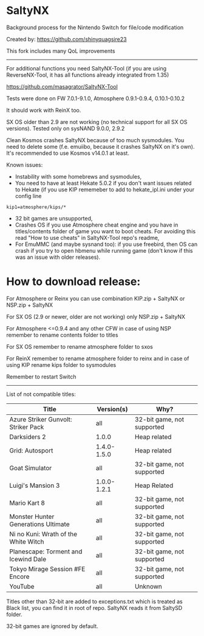 # SaltyNX
Background process for the Nintendo Switch for file/code modification

Created by: https://github.com/shinyquagsire23

This fork includes many QoL improvements

---

For additional functions you need SaltyNX-Tool (if you are using ReverseNX-Tool, it has all functions already integrated from 1.35)

https://github.com/masagrator/SaltyNX-Tool

Tests were done on FW 7.0.1-9.1.0, Atmosphere 0.9.1-0.9.4, 0.10.1-0.10.2

It should work with ReinX too.

SX OS older than 2.9 are not working (no technical support for all SX OS versions). Tested only on sysNAND 9.0.0, 2.9.2

Clean Kosmos crashes SaltyNX because of too much sysmodules. You need to delete some (f.e. emuiibo, because it crashes SaltyNX on it's own). It's recommended to use Kosmos v14.0.1 at least.

Known issues:
- Instability with some homebrews and sysmodules,
- You need to have at least Hekate 5.0.2 if you don't want issues related to Hekate (if you use KIP rememeber to add to hekate_ipl.ini under your config line
```
kip1=atmosphere/kips/*
```
- 32 bit games are unsupported,
- Crashes OS if you use Atmosphere cheat engine and you have in titles/contents folder of game you want to boot cheats. For avoiding this read "How to use cheats" in SaltyNX-Tool repo's readme,
- For EmuMMC (and maybe sysnand too): if you use freebird, then OS can crash if you try to open hbmenu while running game (don't know if this was an issue with older releases).

# How to download release:

For Atmosphere or Reinx you can use combination KIP.zip + SaltyNX or NSP.zip + SaltyNX

For SX OS (2.9 or newer, older are not working) only NSP.zip + SaltyNX

For Atmosphere <=0.9.4 and any other CFW in case of using NSP remember to rename contents folder to titles

For SX OS remember to rename atmosphere folder to sxos

For ReinX remember to rename atmosphere folder to reinx and in case of using KIP rename kips folder to sysmodules

Remember to restart Switch

---

List of not compatible titles:

| Title | Version(s) | Why? |
| ------------- | ------------- | ------------- |
| Azure Striker Gunvolt: Striker Pack | all | 32-bit game, not supported |
| Darksiders 2 | 1.0.0 | Heap related |
| Grid: Autosport | 1.4.0-1.5.0 | Heap related |
| Goat Simulator | all | 32-bit game, not supported |
| Luigi's Mansion 3 | 1.0.0-1.2.1 | Heap Related |
| Mario Kart 8 | all | 32-bit game, not supported |
| Monster Hunter Generations Ultimate | all | 32-bit game, not supported |
| Ni no Kuni: Wrath of the White Witch | all | 32-bit game, not supported |
| Planescape: Torment and Icewind Dale | all | 32-bit game, not supported |
| Tokyo Mirage Session #FE Encore | all | 32-bit game, not supported |
| YouTube | all | Unknown |

Titles other than 32-bit are added to exceptions.txt which is treated as Black list, you can find it in root of repo. SaltyNX reads it from SaltySD folder.

32-bit games are ignored by default.
